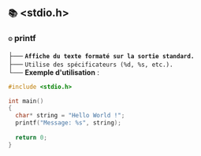 ## `📚` <stdio.h>

### `⚙️` printf
  ├── **`Affiche du texte formaté sur la sortie standard.`**  
  ├── `Utilise des spécificateurs (%d, %s, etc.).`  
  └── **Exemple d'utilisation** :

```c
#include <stdio.h>

int main()
{
  char* string = "Hello World !";
  printf("Message: %s", string);
  
  return 0;
}
